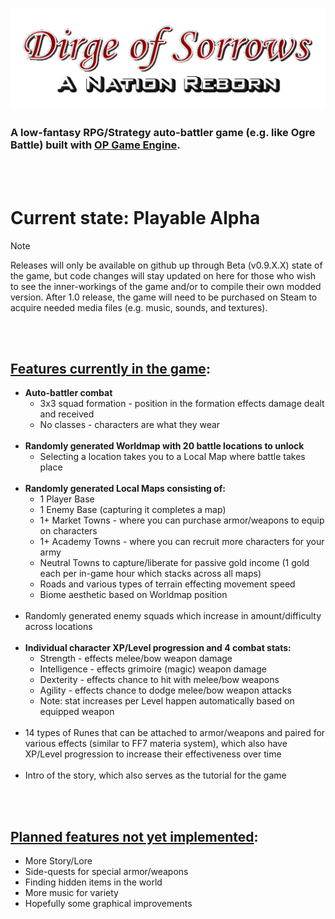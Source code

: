![](/Assets/Title_Banner_Clear.png)
### A low-fantasy RPG/Strategy auto-battler game (e.g. like Ogre Battle) built with [OP Game Engine](https://github.com/Oblivionburn/OP_Engine).
<br><br>
# Current state: Playable Alpha
>[!NOTE]
>Releases will only be available on github up through Beta (v0.9.X.X) state of the game, but code changes will stay updated on here for those who wish to see the inner-workings of the game and/or to compile their own modded version. After 1.0 release, the game will need to be purchased on Steam to acquire needed media files (e.g. music, sounds, and textures).

<br><br>
## <ins>Features currently in the game</ins>:
- **Auto-battler combat**
  - 3x3 squad formation - position in the formation effects damage dealt and received
  - No classes - characters are what they wear
<br><br>
- **Randomly generated Worldmap with 20 battle locations to unlock**
  - Selecting a location takes you to a Local Map where battle takes place
<br><br>
- **Randomly generated Local Maps consisting of:**
  - 1 Player Base
  - 1 Enemy Base (capturing it completes a map)
  - 1+ Market Towns - where you can purchase armor/weapons to equip on characters
  - 1+ Academy Towns - where you can recruit more characters for your army
  - Neutral Towns to capture/liberate for passive gold income (1 gold each per in-game hour which stacks across all maps)
  - Roads and various types of terrain effecting movement speed
  - Biome aesthetic based on Worldmap position
<br><br>
- Randomly generated enemy squads which increase in amount/difficulty across locations
<br><br>
- **Individual character XP/Level progression and 4 combat stats:**
  - Strength - effects melee/bow weapon damage
  - Intelligence - effects grimoire (magic) weapon damage
  - Dexterity - effects chance to hit with melee/bow weapons
  - Agility - effects chance to dodge melee/bow weapon attacks
  - Note: stat increases per Level happen automatically based on equipped weapon
<br><br>
- 14 types of Runes that can be attached to armor/weapons and paired for various effects (similar to FF7 materia system), which also have XP/Level progression to increase their effectiveness over time
<br><br>
- Intro of the story, which also serves as the tutorial for the game

<br><br>
## <ins>Planned features not yet implemented</ins>:
- More Story/Lore
- Side-quests for special armor/weapons
- Finding hidden items in the world
- More music for variety
- Hopefully some graphical improvements
